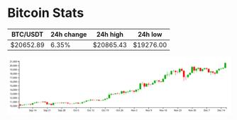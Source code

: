 # Bitcoin Stats

BTC/USDT|24h change|24h high|24h low|
|---|---|---|---|
|$20652.89|6.35%|$20865.43|$19276.00|

<img src="./chart.svg">
